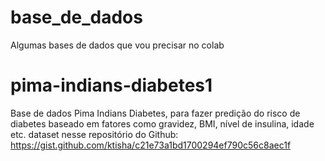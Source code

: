 # base_de_dados
Algumas bases de dados que vou precisar no colab


# pima-indians-diabetes1
Base de dados Pima Indians Diabetes, para fazer predição do risco de diabetes baseado em fatores como gravidez, BMI, nível de insulina, idade etc.
dataset nesse repositório do Github: https://gist.github.com/ktisha/c21e73a1bd1700294ef790c56c8aec1f
